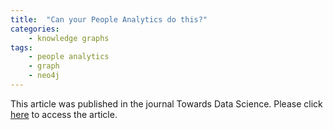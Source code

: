 ```yaml
---
title:  "Can your People Analytics do this?"
categories: 
    - knowledge graphs
tags: 
    - people analytics
    - graph
    - neo4j
---
```


This article was published in the journal Towards Data Science. Please click <a target="_new" href="https://towardsdatascience.com/can-your-people-analytics-do-this-739afa714f1a">here</a> to access the article.

